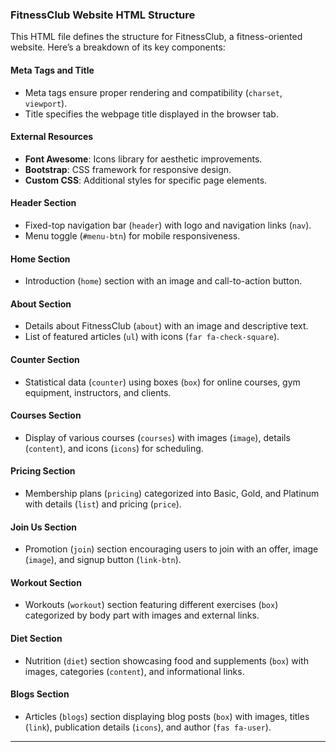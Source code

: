 
### FitnessClub Website HTML Structure

This HTML file defines the structure for FitnessClub, a fitness-oriented website. Here’s a breakdown of its key components:

#### Meta Tags and Title
- Meta tags ensure proper rendering and compatibility (`charset`, `viewport`).
- Title specifies the webpage title displayed in the browser tab.

#### External Resources
- **Font Awesome**: Icons library for aesthetic improvements.
- **Bootstrap**: CSS framework for responsive design.
- **Custom CSS**: Additional styles for specific page elements.

#### Header Section
- Fixed-top navigation bar (`header`) with logo and navigation links (`nav`).
- Menu toggle (`#menu-btn`) for mobile responsiveness.

#### Home Section
- Introduction (`home`) section with an image and call-to-action button.

#### About Section
- Details about FitnessClub (`about`) with an image and descriptive text.
- List of featured articles (`ul`) with icons (`far fa-check-square`).

#### Counter Section
- Statistical data (`counter`) using boxes (`box`) for online courses, gym equipment, instructors, and clients.

#### Courses Section
- Display of various courses (`courses`) with images (`image`), details (`content`), and icons (`icons`) for scheduling.

#### Pricing Section
- Membership plans (`pricing`) categorized into Basic, Gold, and Platinum with details (`list`) and pricing (`price`).

#### Join Us Section
- Promotion (`join`) section encouraging users to join with an offer, image (`image`), and signup button (`link-btn`).

#### Workout Section
- Workouts (`workout`) section featuring different exercises (`box`) categorized by body part with images and external links.

#### Diet Section
- Nutrition (`diet`) section showcasing food and supplements (`box`) with images, categories (`content`), and informational links.

#### Blogs Section
- Articles (`blogs`) section displaying blog posts (`box`) with images, titles (`link`), publication details (`icons`), and author (`fas fa-user`).

---


